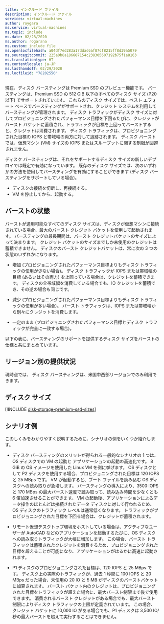 ```yaml
---
title: インクルード ファイル
description: インクルード ファイル
services: virtual-machines
author: roygara
ms.service: virtual-machines
ms.topic: include
ms.date: 02/28/2020
ms.author: rogarana
ms.custom: include file
ms.openlocfilehash: a04df7ed283a17ddad6af87cf8215ff8d39a5079
ms.sourcegitcommit: 225a0b8a186687154c238305607192b75f1a8163
ms.translationtype: HT
ms.contentlocale: ja-JP
ms.lasthandoff: 02/29/2020
ms.locfileid: "78202550"
---
```

現在、ディスク バースティングは Premium SSD のプレビュー機能です。 バースティングは、Premium SSD の 512 GiB 以下のすべてのディスク サイズ (P20 以下) でサポートされています。 これらのディスク サイズでは、ベスト エフォート ベースでバースティングがサポートされ、クレジット システムを利用してバースティングが管理されます。 ディスク トラフィックがディスク サイズに対してプロビジョニングされたパフォーマンス目標を下回るたびに、クレジットがバースト バケットに蓄積され、トラフィックが目標を上回ってバーストすると、クレジットは消費されます。 ディスク トラフィックは、プロビジョニングされた目標の IOPS と帯域幅の両方に対して追跡されます。 ディスク バーストでは、仮想マシン (VM) サイズの IOPS またはスループットに関する制限が回避されません。

ディスク バースティングは、それをサポートするディスク サイズの新しいデプロイでは既定で有効になっています。 既存のディスク サイズでは、次のいずれかの方法を使用してバースティングを有効にすることができます (ディスク バースティングをサポートしている場合)。

- ディスクの接続を切断し、再接続する。
- VM を停止してから、起動する。

## <a name="burst-states"></a>バーストの状態

バーストが適用可能なすべてのディスク サイズは、ディスクが仮想マシンに接続されている場合、最大のバースト クレジット バケットを使用して起動されます。 バースティングの最長期間は、バースト クレジットバケットのサイズによって決まります。 クレジット バケットのサイズまでしか未使用のクレジットは蓄積できません。 ディスクのバースト クレジットバケットは、常に次の 3 つの状態のいずれかになります。 

- 増加 (プロビジョニングされたパフォーマンス目標よりもディスク トラフィックの使用が少ない場合)。 ディスク トラフィックが IOPS または帯域幅の目標 (あるいはその両方) を上回っている場合は、クレジットを蓄積できます。 ディスクの全帯域幅を消費している場合でも、IO クレジットを蓄積でき、その逆の場合も同じです。  

- 減少 (プロビジョニングされたパフォーマンス目標よりもディスク トラフィックの使用が多い場合)。 バースト トラフィックは、IOPS または帯域幅から別々にクレジットを消費します。 

- 一定のまま (プロビジョニングされたパフォーマンス目標とディスク トラフィックが完全に一致する場合)。 

以下の表に、バースティングのサポートを提供するディスク サイズをバーストの仕様と共にまとめています。

## <a name="regional-availability"></a>リージョン別の提供状況

現時点では、 ディスク バースティングは、米国中西部リージョンでのみ利用できます。

## <a name="disk-sizes"></a>ディスク サイズ

[!INCLUDE [disk-storage-premium-ssd-sizes](disk-storage-premium-ssd-sizes.md)]

## <a name="example-scenarios"></a>シナリオ例

このしくみをわかりやすく説明するために、シナリオの例をいくつか紹介します。

- ディスク バースティングのメリットが得られる一般的なシナリオの 1 つは、OS ディスクでの VM の起動と アプリケーションの起動の高速化です。 8 GiB の OS イメージを使用した Linux VM を例に挙げます。 OS ディスクとして P2 ディスクを使用する場合、プロビジョニングされた目標は 120 IOPS と 25 MBps です。 VM が起動すると、ブート ファイルを読み込む OS ディスクへの読み取りが急増します。 バースティングの導入により、3500 IOPS と 170 MBps の最大バースト速度で読み取って、読み込み時間を少なくとも 6 倍加速させることができます。 VM の起動後、アプリケーションによるデータ操作のほとんどは接続されたデータ ディスクに対して行われるため、OS ディスクのトラフィック レベルは通常低くなります。 トラフィックがプロビジョニングされた目標を下回る場合は、クレジットが蓄積されます。

- リモート仮想デスクトップ環境をホストしている場合は、アクティブなユーザーが AutoCAD などのアプリケーションを起動するたびに、OS ディスクへの読み取りトラフィックが大幅に増加します。 この場合、バースト トラフィックは蓄積されたクレジットを消費するため、プロビジョニングされた目標を超えることが可能になり、アプリケーションがはるかに高速に起動されます。

- P1 ディスクのプロビジョニングされた目標は、120 IOPS と 25 MBps です。 ディスク上の実際のトラフィックが、過去 1 秒間に 100 IOPS と 20 MBps だった場合、未使用の 20 IO と 5 MB がディスクのバーストバケットに加算されます。 バースト バケット内のクレジットは、プロビジョニングされた目標をトラフィックが超えた場合に、最大バースト制限まで後で使用できます。 消費されるバースト クレジットがある場合でも、最大バースト制限によりディスク トラフィックの上限が定義されています。 この場合、クレジット バケットに 10,000 IO がある場合でも、P1 ディスクは 3,500 IO/秒の最大バーストを超えて実行することはできません。  
